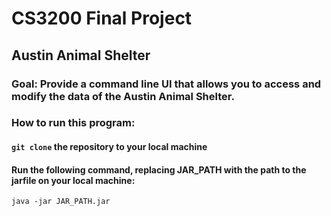 # CS3200 Final Project

## Austin Animal Shelter

### Goal: Provide a command line UI that allows you to access and modify the data of the Austin Animal Shelter.

### How to run this program:
#### `git clone` the repository to your local machine
#### Run the following command, replacing JAR_PATH with the path to the jarfile on your local machine: 
`java -jar JAR_PATH.jar`

